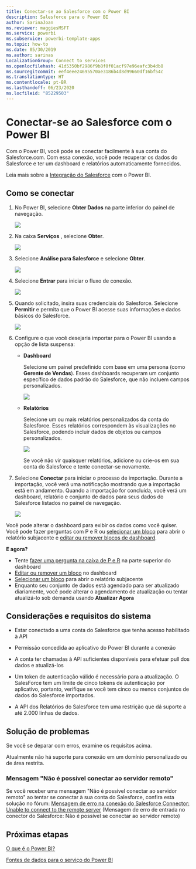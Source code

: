 ```yaml
---
title: Conectar-se ao Salesforce com o Power BI
description: Salesforce para o Power BI
author: SarinaJoan
ms.reviewer: maggiesMSFT
ms.service: powerbi
ms.subservice: powerbi-template-apps
ms.topic: how-to
ms.date: 05/30/2019
ms.author: sarinas
LocalizationGroup: Connect to services
ms.openlocfilehash: 41d5350bf2986f9b8f0f01acf97e96eafc3b4db8
ms.sourcegitcommit: eef4eee24695570ae3186b4d8d99660df16bf54c
ms.translationtype: HT
ms.contentlocale: pt-BR
ms.lasthandoff: 06/23/2020
ms.locfileid: "85229503"
---
```

# <a name="connect-to-salesforce-with-power-bi"></a>Conectar-se ao Salesforce com o Power BI
Com o Power BI, você pode se conectar facilmente à sua conta do Salesforce.com. Com essa conexão, você pode recuperar os dados do Salesforce e ter um dashboard e relatórios automaticamente fornecidos.

Leia mais sobre a [Integração do Salesforce](https://powerbi.microsoft.com/integrations/salesforce) com o Power BI.

## <a name="how-to-connect"></a>Como se conectar
1. No Power BI, selecione **Obter Dados** na parte inferior do painel de navegação.
   
   ![](media/service-connect-to-salesforce/pbi_getdata.png) 
2. Na caixa **Serviços** , selecione **Obter**.
   
   ![](media/service-connect-to-salesforce/pbi_getservices.png) 
3. Selecione **Análise para Salesforce** e selecione **Obter**.  
   
   ![](media/service-connect-to-salesforce/salesforce.png)
4. Selecione **Entrar** para iniciar o fluxo de conexão.
   
    ![](media/service-connect-to-salesforce/dialog.png)
5. Quando solicitado, insira suas credenciais do Salesforce. Selecione **Permitir** e permita que o Power BI acesse suas informações e dados básicos do Salesforce.
   
   ![](media/service-connect-to-salesforce/sf_authorize.png)
6. Configure o que você desejaria importar para o Power BI usando a opção de lista suspensa:
   
   * **Dashboard**
     
     Selecione um painel predefinido com base em uma persona (como **Gerente de Vendas**). Esses dashboards recuperam um conjunto específico de dados padrão do Salesforce, que não incluem campos personalizados.
     
     ![](media/service-connect-to-salesforce/pbi_salesforcechooserole.png)
   * **Relatórios**
     
     Selecione um ou mais relatórios personalizados da conta do Salesforce. Esses relatórios correspondem às visualizações no Salesforce, podendo incluir dados de objetos ou campos personalizados.
     
     ![](media/service-connect-to-salesforce/pbi_salesforcereports.png)
     
     Se você não vir quaisquer relatórios, adicione ou crie-os em sua conta do Salesforce e tente conectar-se novamente.

7. Selecione **Conectar** para iniciar o processo de importação. Durante a importação, você verá uma notificação mostrando que a importação está em andamento. Quando a importação for concluída, você verá um dashboard, relatório e conjunto de dados para seus dados do Salesforce listados no painel de navegação.
   
   ![](media/service-connect-to-salesforce/pbi_getdatasalesforcedash.png)

Você pode alterar o dashboard para exibir os dados como você quiser. Você pode fazer perguntas com P e R ou [selecionar um bloco](../consumer/end-user-tiles.md) para abrir o relatório subjacente e [editar ou remover blocos de dashboard](../create-reports/service-dashboard-edit-tile.md).

**E agora?**

* Tente [fazer uma pergunta na caixa de P e R](../consumer/end-user-q-and-a.md) na parte superior do dashboard
* [Editar ou remover um bloco](../create-reports/service-dashboard-edit-tile.md) no dashboard
* [Selecionar um bloco](../create-reports/service-dashboard-tiles.md) para abrir o relatório subjacente
* Enquanto seu conjunto de dados está agendado para ser atualizado diariamente, você pode alterar o agendamento de atualização ou tentar atualizá-lo sob demanda usando **Atualizar Agora**

## <a name="system-requirements-and-considerations"></a>Considerações e requisitos do sistema

- Estar conectado a uma conta do Salesforce que tenha acesso habilitado à API

- Permissão concedida ao aplicativo do Power BI durante a conexão

- A conta ter chamadas à API suficientes disponíveis para efetuar pull dos dados e atualizá-los

- Um token de autenticação válido é necessário para a atualização. O SalesForce tem um limite de cinco tokens de autenticação por aplicativo, portanto, verifique se você tem cinco ou menos conjuntos de dados do Salesforce importados.

- A API dos Relatórios do Salesforce tem uma restrição que dá suporte a até 2.000 linhas de dados.


## <a name="troubleshooting"></a>Solução de problemas

Se você se deparar com erros, examine os requisitos acima. 

Atualmente não há suporte para conexão em um domínio personalizado ou de área restrita.

### <a name="unable-to-connect-to-the-remote-server-message"></a>Mensagem "Não é possível conectar ao servidor remoto"

Se você receber uma mensagem "Não é possível conectar ao servidor remoto" ao tentar se conectar à sua conta do Salesforce, confira esta solução no fórum: [Mensagem de erro na conexão do Salesforce Connector: Unable to connect to the remote server](https://www.outsystems.com/forums/Forum_TopicView.aspx?TopicId=17674&TopicName=log-in-error-message-unable-to-connect-to-the-remote-server&) (Mensagem de erro de entrada no conector do Salesforce: Não é possível se conectar ao servidor remoto)


## <a name="next-steps"></a>Próximas etapas
[O que é o Power BI?](../fundamentals/power-bi-overview.md)

[Fontes de dados para o serviço do Power BI](service-get-data.md)
